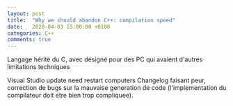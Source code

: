 ```yaml
---
layout: post
title:  "Why we should abandon C++: compilation speed"
date:   2020-04-03 15:00:00 +0100
categories: C++
comments: true
---
```

Langage hérité du C, avec désigné pour des PC qui avaient d'autres limitations techniques

Visual Studio update need restart computers
Changelog faisant peur, correction de bugs sur la mauvaise generation de code (l'implementation du compilateur doit etre bien trop compliquee).
